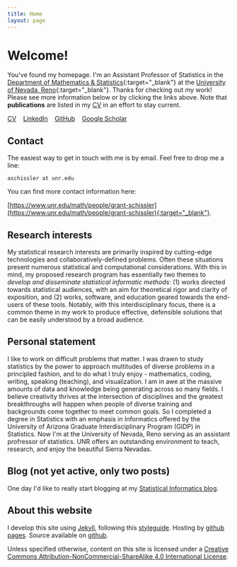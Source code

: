 ```yaml
---
title: Home
layout: page
---
```


# Welcome!

You've found my homepage. I'm an Assistant Professor of Statistics in the [Department of Mathematics & Statistics](https://www.unr.edu/math){:target="_blank"} at the [University of Nevada, Reno](https://www.unr.edu/){:target="_blank"}. Thanks for checking out my work! Please see more information below or by clicking the links above. Note that **publications** are listed in my [CV](/CV) in an effort to stay current.

<a class="graybutton" href="/CV/cv_schissler.pdf">CV</a>
&nbsp;&nbsp;
<a class="graybutton" href="http://www.linkedin.com/in/grantschissler/en" target="_blank">LinkedIn</a>
&nbsp;&nbsp;
<a class="graybutton" href="https://github.com/grizant" target="_blank">GitHub</a>
&nbsp;&nbsp;
<a class="graybutton" href="https://scholar.google.com/citations?user=1H-SHoMAAAAJ&hl=en" target="_blank">Google Scholar</a>

## Contact

The easiest way to get in touch with me is by email. Feel free to drop me a line:

```aschissler at unr.edu```

You can find more contact information here:

[https://www.unr.edu/math/people/grant-schissler](https://www.unr.edu/math/people/grant-schissler){:target="_blank"}.

## Research interests

My statistical research interests are primarily inspired by cutting-edge technologies and collaboratively-defined problems. Often these situations present numerous statistical and computational considerations. With this in mind, my proposed research program has essentially two themes to *develop and disseminate statistical informatic methods*: (1) works directed towards statistical audiences, with an aim for theoretical rigor and clarity of exposition, and (2) works, software, and education geared towards the end-users of these tools. Notably, with this interdisciplinary focus, there is a common theme in my work to produce effective, defensible solutions that can be easily understood by a broad audience.

## Personal statement

I like to work on difficult problems that matter. I was drawn to study statistics by the power to approach multitudes of diverse problems in a principled fashion, and to do what I truly enjoy - mathematics, coding, writing, speaking (teaching), and visualization. I am in awe at the massive amounts of data and knowledge being generating across so many fields. I believe creativity thrives at the intersection of disciplines and the greatest breakthroughs will happen when people of diverse training and backgrounds come together to meet common goals. So I completed a degree in Statistics with an emphasis in Informatics offered by the University of Arizona Graduate Interdisciplinary Program (GIDP) in Statistics. Now I'm at the University of Nevada, Reno serving as an assistant profressor of statistics. UNR offers an outstanding environment to teach, research, and enjoy the beautiful Sierra Nevadas.

## Blog (not yet active, only two posts)

One day I'd like to really start blogging at my [Statistical Informatics blog](/blog).


## About this website
I develop this site using [Jekyll](https://github.com/mojombo/jekyll), following this [styleguide](/styleguide). 
Hosting by [github pages](https://pages.github.com). Source available on 
[github](https://github.com/grizant/stat.blog). 

Unless specified otherwise, content on this site is licensed under a 
[Creative Commons Attribution-NonCommercial-ShareAlike 4.0 International License](http://creativecommons.org/licenses/by-nc-sa/4.0/).

